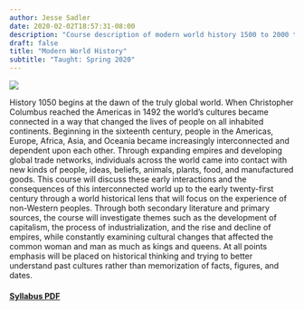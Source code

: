 ```yaml
---
author: Jesse Sadler
date: 2020-02-02T18:57:31-08:00
description: "Course description of modern world history 1500 to 2000 taught at Loyala Marymount University"
draft: false
title: "Modern World History"
subtitle: "Taught: Spring 2020"
---
```


<!--more-->

![](/img/California-port.jpg)

History 1050 begins at the dawn of the truly global world. When Christopher Columbus reached the Americas in 1492 the world’s cultures became connected in a way that changed the lives of people on all inhabited continents. Beginning in the sixteenth century, people in the Americas, Europe, Africa, Asia, and Oceania became increasingly interconnected and dependent upon each other. Through expanding empires and developing global trade networks, individuals across the world came into contact with new kinds of people, ideas, beliefs, animals, plants, food, and manufactured goods. This course will discuss these early interactions and the consequences of this interconnected world up to the early twenty-first century through a world historical lens that will focus on the experience of non-Western peoples. Through both secondary literature and primary sources, the course will investigate themes such as the development of capitalism, the process of industrialization, and the rise and decline of empires, while constantly examining cultural changes that affected the common woman and man as much as kings and queens. At all points emphasis will be placed on historical thinking and trying to better understand past cultures rather than memorization of facts, figures, and dates.

#### [Syllabus PDF](/img/Sadler-1050-Syllabus-S20.pdf)